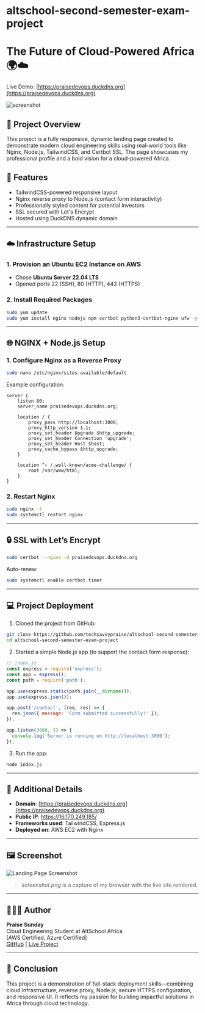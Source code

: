 # altschool-second-semester-exam-project
# The Future of Cloud-Powered Africa 🌍☁️

Live Demo: [https://praisedevops.duckdns.org](https://praisedevops.duckdns.org)

![screenshot](./screenshot.png)

## 📌 Project Overview

This project is a fully responsive, dynamic landing page created to demonstrate modern cloud engineering skills using real-world tools like Nginx, Node.js, TailwindCSS, and Certbot SSL. The page showcases my professional profile and a bold vision for a cloud-powered Africa.

## 🧠 Features

- TailwindCSS-powered responsive layout
- Nginx reverse proxy to Node.js (contact form interactivity)
- Professionally styled content for potential investors
- SSL secured with Let's Encrypt
- Hosted using DuckDNS dynamic domain

---

## ☁️ Infrastructure Setup

### 1. **Provision an Ubuntu EC2 Instance on AWS**
- Chose **Ubuntu Server 22.04 LTS**
- Opened ports 22 (SSH), 80 (HTTP), 443 (HTTPS)

### 2. **Install Required Packages**
```bash
sudo yum update
sudo yum install nginx nodejs npm certbot python3-certbot-nginx ufw -y
```

---

## 🌐 NGINX + Node.js Setup

### 1. **Configure Nginx as a Reverse Proxy**
```bash
sudo nano /etc/nginx/sites-available/default
```

Example configuration:
```nginx
server {
    listen 80;
    server_name praisedevops.duckdns.org;

    location / {
        proxy_pass http://localhost:3000;
        proxy_http_version 1.1;
        proxy_set_header Upgrade $http_upgrade;
        proxy_set_header Connection 'upgrade';
        proxy_set_header Host $host;
        proxy_cache_bypass $http_upgrade;
    }

    location ^~ /.well-known/acme-challenge/ {
        root /var/www/html;
    }
}
```

### 2. **Restart Nginx**
```bash
sudo nginx -t
sudo systemctl restart nginx
```

---

## 🔒 SSL with Let’s Encrypt

```bash
sudo certbot --nginx -d praisedevops.duckdns.org
```

Auto-renew:
```bash
sudo systemctl enable certbot.timer
```

---

## 💻 Project Deployment

1. Cloned the project from GitHub:

```bash
git clone https://github.com/techsavvypraise/altschool-second-semester-exam-project.git
cd altschool-second-semester-exam-project
```

2. Started a simple Node.js app (to support the contact form response):

```js
// index.js
const express = require('express');
const app = express();
const path = require('path');

app.use(express.static(path.join(__dirname)));
app.use(express.json());

app.post('/contact', (req, res) => {
  res.json({ message: 'Form submitted successfully!' });
});

app.listen(3000, () => {
  console.log('Server is running on http://localhost:3000');
});
```

3. Run the app:

```bash
node index.js
```

---

## 🧠 Additional Details

- **Domain**: [https://praisedevops.duckdns.org](https://praisedevops.duckdns.org)
- **Public IP**: https://16.170.249.185/
- **Frameworks used**: TailwindCSS, Express.js
- **Deployed on**: AWS EC2 with Nginx

---

## 🖼 Screenshot

![Landing Page Screenshot](screenshot.png)

> _screenshot.png_  is a capture of my browser with the live site rendered.

---

## 👨🏾‍💻 Author

**Praise Sunday**  
Cloud Engineering Student at AltSchool Africa  
[AWS Certified, Azure Certified]  
[GitHub](https://github.com/techsavvypraise) | [Live Project](https://praisedevops.duckdns.org)

---

## 🏁 Conclusion

This project is a demonstration of full-stack deployment skills—combining cloud infrastructure, reverse proxy, Node.js, secure HTTPS configuration, and responsive UI. It reflects my passion for building impactful solutions in Africa through cloud technology.
